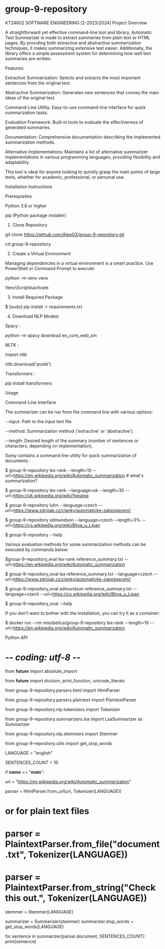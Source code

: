 # group-9-repository
KT24602 SOFTWARE ENGINEERING [2-2023/2024]
Project Overview 

A straightforward yet effective command-line tool and library, Automatic Text Summarizer is made to extract summaries from plain text or HTML pages. By providing both extractive and abstractive summarization techniques, it makes summarizing extensive text easier. Additionally, the library offers a simple assessment system for determining how well text summaries are written. 

Features: 

Extractive Summarization: Selects and extracts the most important sentences from the original text. 

Abstractive Summarization: Generates new sentences that convey the main ideas of the original text. 

Command-Line Utility: Easy-to-use command-line interface for quick summarization tasks. 

Evaluation Framework: Built-in tools to evaluate the effectiveness of generated summaries. 

Documentation: Comprehensive documentation describing the implemented summarization methods. 

Alternative Implementations: Maintains a list of alternative summarizer implementations in various programming languages, providing flexibility and adaptability. 

 

This tool is ideal for anyone looking to quickly grasp the main points of large texts, whether for academic, professional, or personal use. 

 

 

 

 

 

Installation Instructions 

Prerequisites 

Python 3.6 or higher 

pip (Python package installer) 

 

1. Clone Repository 

 

git clone https://github.com/Alep03/group-9-repository.git 

cd group-9-repository 

 

2. Create a Virtual Environment 

Managing dependencies in a virtual environment is a smart practice. Use PowerShell or Command Prompt to execute: 

python -m venv venv 

Venv\Scripts\activate 

3. Install Required Package 

$ [sudo] pip install -r requirements.txt 

4. Download NLP Models 

Spacy : 

python -m spacy download en_core_web_sm 

 

NLTK  :  

import nltk 

nltk.download('punkt') 

 

Transformers  : 

pip install transformers 

 

 

Usage 

Command-Line Interface 

The summarizer can be run from the command line with various options: 

--input: Path to the input text file. 

--method: Summarization method ('extractive' or 'abstractive'). 

--length: Desired length of the summary (number of sentences or characters, depending on implementation). 

 

Sumy contains a command line utility for quick summarization of documents : 

 

$ group-9-repository lex-rank --length=10 --url=https://en.wikipedia.org/wiki/Automatic_summarization # what's summarization? 

 

$ group-9-repository lex-rank --language=uk --length=30 --url=https://uk.wikipedia.org/wiki/Україна 

 

$ group-9-repository luhn --language=czech --url=https://www.zdrojak.cz/clanky/automaticke-zabezpeceni/ 

 

$ group-9-repository edmundson --language=czech --length=3% --url=https://cs.wikipedia.org/wiki/Bitva_u_Lipan 

 

$ group-9-repository --help  

 

Various evaluation methods for some summarization methods can be executed by commands below: 

$group-9-repository_eval lex-rank reference_summary.txt --url=https://en.wikipedia.org/wiki/Automatic_summarization 

 

$ group-9-repository_eval lsa reference_summary.txt --language=czech --url=https://www.zdrojak.cz/clanky/automaticke-zabezpeceni/ 

 

$ group-9-repository_eval edmundson reference_summary.txt --language=czech --url=https://cs.wikipedia.org/wiki/Bitva_u_Lipan 

$ group-9-repository_eval --help  

If you don't want to bother with the installation, you can try it as a container: 

$ docker run --rm misobelica/group-9-repository lex-rank --length=10 --url=https://en.wikipedia.org/wiki/Automatic_summarization 

Python API 

# -*- coding: utf-8 -*-  

 

from __future__ import absolute_import 

from __future__ import division, print_function, unicode_literals  

 

from group-9-repository.parsers.html import HtmlParser 

from group-9-repository.parsers.plaintext import PlaintextParser 

from group-9-repository.nlp.tokenizers import Tokenizer 

from group-9-repository.summarizers.lsa import LsaSummarizer as Summarizer 

from group-9-repository.nlp.stemmers import Stemmer 

from group-9-repository.utils import get_stop_words 

 

LANGUAGE = "english" 

SENTENCES_COUNT = 10 

 

if __name__ == "__main__": 

url = "https://en.wikipedia.org/wiki/Automatic_summarization" 

parser = HtmlParser.from_url(url, Tokenizer(LANGUAGE)) 

# or for plain text files 

 # parser = PlaintextParser.from_file("document.txt", Tokenizer(LANGUAGE)) 

# parser = PlaintextParser.from_string("Check this out.", Tokenizer(LANGUAGE)) 

stemmer = Stemmer(LANGUAGE) 

summarizer = Summarizer(stemmer) 
summarizer.stop_words = get_stop_words(LANGUAGE) 

for sentence in summarizer(parser.document, SENTENCES_COUNT): 
print(sentence) 
